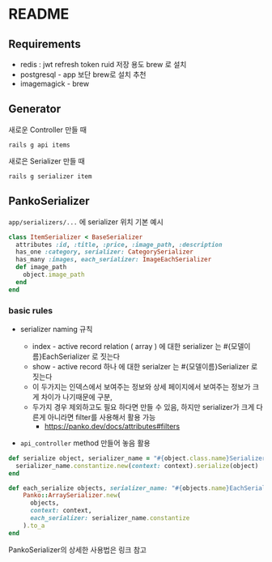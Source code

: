 # README

## Requirements

* redis : jwt refresh token ruid 저장 용도 brew 로 설치
* postgresql - app 보단 brew로 설치 추천
* imagemagick - brew

## Generator

새로운 Controller 만들 때

`rails g api items`

새로은 Serializer 만들 때

`rails g serializer item`

## PankoSerializer

`app/serializers/...` 에 serializer 위치 기본 예시

```ruby
class ItemSerializer < BaseSerializer
  attributes :id, :title, :price, :image_path, :description
  has_one :category, serializer: CategorySerializer
  has_many :images, each_serializer: ImageEachSerializer
  def image_path
    object.image_path 
  end
end
```

### basic rules

* serializer naming 규칙 
  * index - active record relation ( array ) 에 대한 serializer 는 #{모델이름}EachSerializer 로 짓는다
  * show - active record 하나 에 대한 serialzer 는 #{모델이름}Serializer 로 짓는다
  * 이 두가지는 인덱스에서 보여주는 정보와 상세 페이지에서 보여주는 정보가 크게 차이가 나기때문에 구분,
  * 두가지 경우 제외하고도 필요 하다면 만들 수 있음, 하지만 serializer가 크게 다른게 아니라면 filter를 사용해서 활용 가능
    * https://panko.dev/docs/attributes#filters

* `api_controller` method 만들어 놓음 활용

```ruby
def serialize object, serializer_name = "#{object.class.name}Serializer"
  serializer_name.constantize.new(context: context).serialize(object)
end

def each_serialize objects, serializer_name: "#{objects.name}EachSerializer"
    Panko::ArraySerializer.new(
      objects, 
      context: context,
      each_serializer: serializer_name.constantize
    ).to_a
end
```



PankoSerializer의 상세한 사용법은 링크 참고

[github]: https://github.com/panko-serializer/panko_serializer

[docs]: https://panko.dev/docs/



